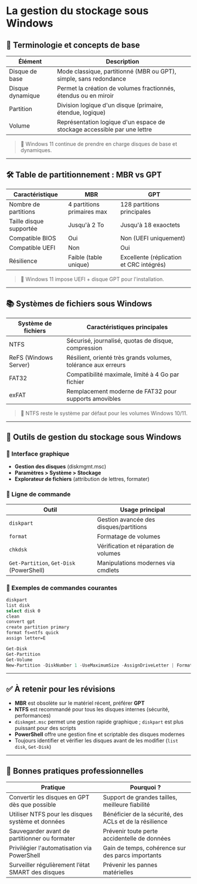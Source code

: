 # La gestion du stockage sous Windows

## 💾 Terminologie et concepts de base

|Élément|Description|
|---|---|
|Disque de base|Mode classique, partitionné (MBR ou GPT), simple, sans redondance|
|Disque dynamique|Permet la création de volumes fractionnés, étendus ou en miroir|
|Partition|Division logique d'un disque (primaire, étendue, logique)|
|Volume|Représentation logique d'un espace de stockage accessible par une lettre|

> 📌 Windows 11 continue de prendre en charge disques de base et dynamiques.

---

## 🛠️ Table de partitionnement : MBR vs GPT

|Caractéristique|MBR|GPT|
|---|---|---|
|Nombre de partitions|4 partitions primaires max|128 partitions principales|
|Taille disque supportée|Jusqu'à 2 To|Jusqu'à 18 exaoctets|
|Compatible BIOS|Oui|Non (UEFI uniquement)|
|Compatible UEFI|Non|Oui|
|Résilience|Faible (table unique)|Excellente (réplication et CRC intégrés)|

> 📌 Windows 11 impose UEFI + disque GPT pour l'installation.

---

## 📚 Systèmes de fichiers sous Windows

|Système de fichiers|Caractéristiques principales|
|---|---|
|NTFS|Sécurisé, journalisé, quotas de disque, compression|
|ReFS (Windows Server)|Résilient, orienté très grands volumes, tolérance aux erreurs|
|FAT32|Compatibilité maximale, limité à 4 Go par fichier|
|exFAT|Remplacement moderne de FAT32 pour supports amovibles|

> 📌 NTFS reste le système par défaut pour les volumes Windows 10/11.

---

## 🧩 Outils de gestion du stockage sous Windows

### 🔹 Interface graphique

- **Gestion des disques** (diskmgmt.msc)
- **Paramètres > Système > Stockage**
- **Explorateur de fichiers** (attribution de lettres, formater)

### 🔹 Ligne de commande

|Outil|Usage principal|
|---|---|
|`diskpart`|Gestion avancée des disques/partitions|
|`format`|Formatage de volumes|
|`chkdsk`|Vérification et réparation de volumes|
|`Get-Partition`, `Get-Disk` (PowerShell)|Manipulations modernes via cmdlets|

### 🔹 Exemples de commandes courantes

```bash
diskpart
list disk
select disk 0
clean
convert gpt
create partition primary
format fs=ntfs quick
assign letter=E
```

```powershell
Get-Disk
Get-Partition
Get-Volume
New-Partition -DiskNumber 1 -UseMaximumSize -AssignDriveLetter | Format-Volume -FileSystem NTFS
```

---

## ✅ À retenir pour les révisions

- **MBR** est obsolète sur le matériel récent, préférer **GPT**
- **NTFS** est recommandé pour tous les disques internes (sécurité, performances)
- `diskmgmt.msc` permet une gestion rapide graphique ; `diskpart` est plus puissant pour des scripts
- **PowerShell** offre une gestion fine et scriptable des disques modernes
- Toujours identifier et vérifier les disques avant de les modifier (`list disk`, `Get-Disk`)

---

## 📌 Bonnes pratiques professionnelles

|Pratique|Pourquoi ?|
|---|---|
|Convertir les disques en GPT dès que possible|Support de grandes tailles, meilleure fiabilité|
|Utiliser NTFS pour les disques système et données|Bénéficier de la sécurité, des ACLs et de la résilience|
|Sauvegarder avant de partitionner ou formater|Prévenir toute perte accidentelle de données|
|Privilégier l'automatisation via PowerShell|Gain de temps, cohérence sur des parcs importants|
|Surveiller régulièrement l’état SMART des disques|Prévenir les pannes matérielles|
